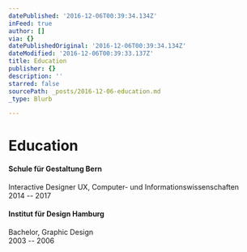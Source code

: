 ```yaml
---
datePublished: '2016-12-06T00:39:34.134Z'
inFeed: true
author: []
via: {}
datePublishedOriginal: '2016-12-06T00:39:34.134Z'
dateModified: '2016-12-06T00:39:33.137Z'
title: Education
publisher: {}
description: ''
starred: false
sourcePath: _posts/2016-12-06-education.md
_type: Blurb

---
```

# Education

#### **Schule für Gestaltung Bern**  
Interactive Designer UX, Computer- und Informationswissenschaften  
2014 -- 2017

#### **Institut für Design Hamburg**  
Bachelor, Graphic Design  
2003 -- 2006